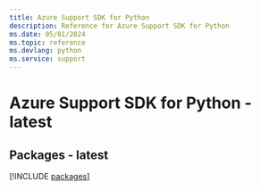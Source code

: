 ```yaml
---
title: Azure Support SDK for Python
description: Reference for Azure Support SDK for Python
ms.date: 05/01/2024
ms.topic: reference
ms.devlang: python
ms.service: support
---
```

# Azure Support SDK for Python - latest
## Packages - latest
[!INCLUDE [packages](support-index.md)]